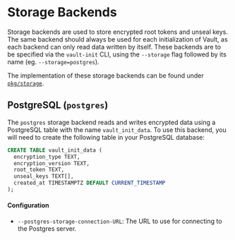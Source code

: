 # Storage Backends

Storage backends are used to store encrypted root tokens and unseal keys. The same backend should always be used for each initialization of Vault, as each backend can only read data written by itself. These backends are to be specified via the `vault-init` CLI, using the `--storage` flag followed by its name (eg. `--storage=postgres`).

The implementation of these storage backends can be found under [`pkg/storage`](../pkg/storage).

## PostgreSQL (`postgres`)

The `postgres` storage backend reads and writes encrypted data using a PostgreSQL table with the name `vault_init_data`. To use this backend, you will need to create the following table in your PostgreSQL database:

```sql
CREATE TABLE vault_init_data (
  encryption_type TEXT,
  encryption_version TEXT,
  root_token TEXT,
  unseal_keys TEXT[],
  created_at TIMESTAMPTZ DEFAULT CURRENT_TIMESTAMP
);
```

#### Configuration

- `--postgres-storage-connection-URL`: The URL to use for connecting to the Postgres server.
